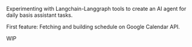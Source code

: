 Experimenting with Langchain-Langgraph tools to create an AI agent for daily basis assistant tasks.

First feature: Fetching and building schedule on Google Calendar API.

WIP
